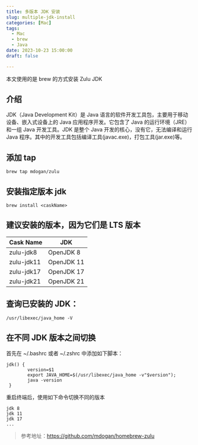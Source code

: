 ```yaml
---
title: 多版本 JDK 安装
slug: multiple-jdk-install
categories: [Mac]
tags:
  - Mac
  - brew
  - Java
date: 2023-10-23 15:00:00
draft: false

---
```


本文使用的是 brew 的方式安装 Zulu JDK

<!--more-->

## 介绍

JDK（Java Development Kit）是 Java 语言的软件开发工具包，主要用于移动设备、嵌入式设备上的 Java 应用程序开发。它包含了 Java 的运行环境（JRE）和一组 Java 开发工具。JDK 是整个 Java 开发的核心，没有它，无法编译和运行 Java 程序。其中的开发工具包括编译工具(javac.exe)，打包工具(jar.exe)等。

## 添加 tap

```
brew tap mdogan/zulu
```

## 安装指定版本 jdk

```
brew install <caskName>
```

## 建议安装的版本，因为它们是 LTS 版本

| Cask Name  | JDK        |
| ---------- | ---------- |
| zulu-jdk8  | OpenJDK 8  |
| zulu-jdk11 | OpenJDK 11 |
| zulu-jdk17 | OpenJDK 17 |
| zulu-jdk21 | OpenJDK 21 |

## 查询已安装的 JDK：

```
/usr/libexec/java_home -V
```

## 在不同 JDK 版本之间切换

首先在 ~/.bashrc 或者 ~/.zshrc 中添加如下脚本：

```linux
jdk() {
        version=$1
        export JAVA_HOME=$(/usr/libexec/java_home -v"$version");
        java -version
 }
```

重启终端后，使用如下命令切换不同的版本

```linux
jdk 8
jdk 11
jdk 17
...
```


> 参考地址：https://github.com/mdogan/homebrew-zulu
